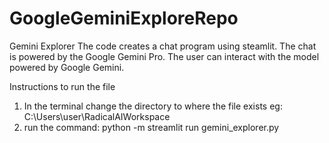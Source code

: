 ﻿# GoogleGeminiExploreRepo

Gemini Explorer 
The code creates a chat program using steamlit. The chat is powered by the Google Gemini Pro. The user can interact with the model powered by Google Gemini.

Instructions to run the file
1. In the terminal change the directory to where the file exists eg:  C:\Users\user\RadicalAIWorkspace
2. run the command: python -m streamlit run gemini_explorer.py
